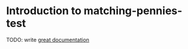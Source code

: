# Introduction to matching-pennies-test

TODO: write [great documentation](http://jacobian.org/writing/great-documentation/what-to-write/)
